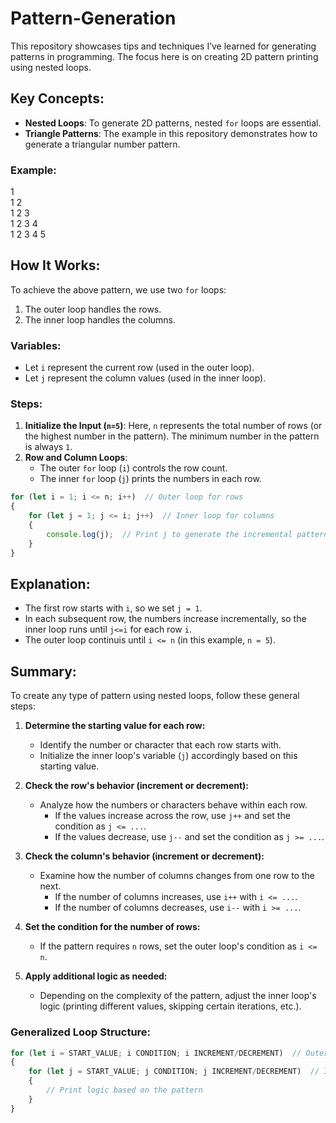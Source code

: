 # Pattern-Generation

This repository showcases tips and techniques I’ve learned for generating patterns in programming. The focus here is on creating 2D pattern printing using nested loops.

## Key Concepts:
- **Nested Loops**: To generate 2D patterns, nested `for` loops are essential.
- **Triangle Patterns**: The example in this repository demonstrates how to generate a triangular number pattern.

### Example:

1 <br/>1 2<br/> 1 2 3<br/> 1 2 3 4<br/> 1 2 3 4 5<br/>


## How It Works:
To achieve the above pattern, we use two `for` loops:
1. The outer loop handles the rows.
2. The inner loop handles the columns.

### Variables:
- Let `i` represent the current row (used in the outer loop).
- Let `j` represent the column values (used in the inner loop).

### Steps:
1. **Initialize the Input (`n=5`)**: Here, `n` represents the total number of rows (or the highest number in the pattern). The minimum number in the pattern is always `1`.
2. **Row and Column Loops**:
   - The outer `for` loop (`i`) controls the row count.
   - The inner `for` loop (`j`) prints the numbers in each row.

```javascript
for (let i = 1; i <= n; i++)  // Outer loop for rows
{
    for (let j = 1; j <= i; j++)  // Inner loop for columns
    {
        console.log(j);  // Print j to generate the incremental pattern
    }
}
```


## Explanation:
* The first row starts with `i`, so we set `j = 1`.
* In each subsequent row, the numbers increase incrementally, so the inner loop runs until `j<=i` for each row `i`.
* The outer loop continuis until `i <= n` (in this example, `n = 5`).

## Summary:

To create any type of pattern using nested loops, follow these general steps:

1. **Determine the starting value for each row:**
   - Identify the number or character that each row starts with.
   - Initialize the inner loop's variable (`j`) accordingly based on this starting value.

2. **Check the row's behavior (increment or decrement):**
   - Analyze how the numbers or characters behave within each row. 
     - If the values increase across the row, use `j++` and set the condition as `j <= ...`.
     - If the values decrease, use `j--` and set the condition as `j >= ...`.

3. **Check the column's behavior (increment or decrement):**
   - Examine how the number of columns changes from one row to the next.
     - If the number of columns increases, use `i++` with `i <= ...`.
     - If the number of columns decreases, use `i--` with `i >= ...`.

4. **Set the condition for the number of rows:**
   - If the pattern requires `n` rows, set the outer loop's condition as `i <= n`.

5. **Apply additional logic as needed:**
   - Depending on the complexity of the pattern, adjust the inner loop's logic (printing different values, skipping certain iterations, etc.).

### Generalized Loop Structure:

```javascript
for (let i = START_VALUE; i CONDITION; i INCREMENT/DECREMENT)  // Outer loop controlling rows
{
    for (let j = START_VALUE; j CONDITION; j INCREMENT/DECREMENT)  // Inner loop controlling columns
    {
        // Print logic based on the pattern
    }
}
```
